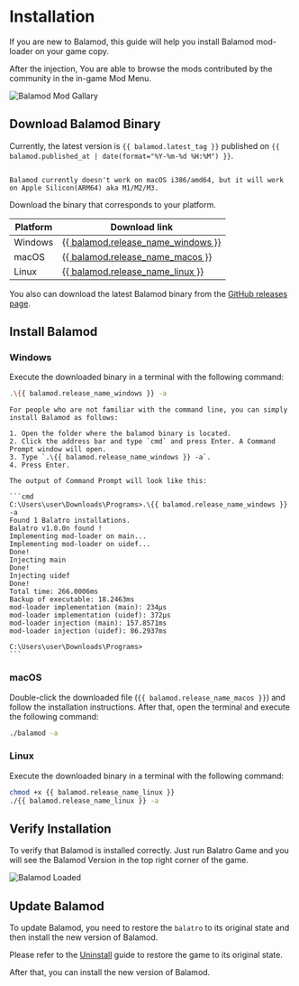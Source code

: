 # Installation

If you are new to Balamod, this guide will help you install Balamod mod-loader on your game copy.

After the injection, You are able to browse the mods contributed by the community in the in-game Mod Menu.

![Balamod Mod Gallary](images/Balamod_mods_gallery.png)

## Download Balamod Binary

Currently, the latest version is `{{ balamod.latest_tag }}` published on `{{ balamod.published_at | date(format="%Y-%m-%d %H:%M") }}`.

```admonish warning

Balamod currently doesn't work on macOS i386/amd64, but it will work on Apple Silicon(ARM64) aka M1/M2/M3.

```

Download the binary that corresponds to your platform.

| Platform | Download link |
|----------|---------------|
| <i class="fa fa-windows"></i> Windows  | <a href="{{ balamod.release_url_windows }}">{{ balamod.release_name_windows }}</a> |
| <i class="fa fa-apple"></i> macOS    | <a href="{{ balamod.release_url_macos }}">{{ balamod.release_name_macos }}</a> |
| <i class="fa fa-linux"></i> Linux    | <a href="{{ balamod.release_url_linux }}">{{ balamod.release_name_linux }}</a> |

You also can download the latest Balamod binary from the [GitHub releases page](https://github.com/UwUDev/balamod/releases/latest).

## Install Balamod

### Windows

Execute the downloaded binary in a terminal with the following command:

```bash
.\{{ balamod.release_name_windows }} -a
```

~~~admonish info
For people who are not familiar with the command line, you can simply install Balamod as follows:

1. Open the folder where the balamod binary is located.
2. Click the address bar and type `cmd` and press Enter. A Command Prompt window will open.
3. Type `.\{{ balamod.release_name_windows }} -a`.
4. Press Enter.

The output of Command Prompt will look like this:

```cmd
C:\Users\user\Downloads\Programs>.\{{ balamod.release_name_windows }} -a
Found 1 Balatro installations.
Balatro v1.0.0n found !
Implementing mod-loader on main...
Implementing mod-loader on uidef...
Done!
Injecting main
Done!
Injecting uidef
Done!
Total time: 266.0006ms
Backup of executable: 18.2463ms
mod-loader implementation (main): 234µs
mod-loader implementation (uidef): 372µs
mod-loader injection (main): 157.8571ms
mod-loader injection (uidef): 86.2937ms

C:\Users\user\Downloads\Programs>
```
~~~

### macOS

Double-click the downloaded file (`{{ balamod.release_name_macos }}`) and follow the installation instructions. After that, open the terminal and execute the following command:

```bash
./balamod -a
```

### Linux

Execute the downloaded binary in a terminal with the following command:

```bash
chmod +x {{ balamod.release_name_linux }}
./{{ balamod.release_name_linux }} -a
```

## Verify Installation

To verify that Balamod is installed correctly. Just run Balatro Game and you will see the Balamod Version in the top right corner of the game.

![Balamod Loaded](images/Balamod_loaded_main_menu.png)

## Update Balamod

To update Balamod, you need to restore the `balatro` to its original state and then install the new version of Balamod.

Please refer to the [Uninstall](getting-started.md#uninstall) guide to restore the game to its original state.

After that, you can install the new version of Balamod.
